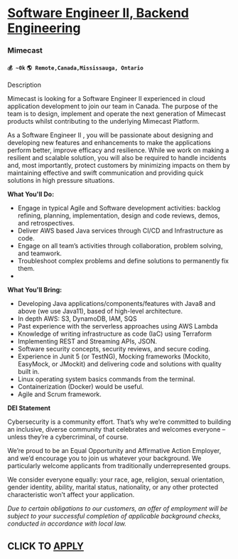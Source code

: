# [Software Engineer II, Backend Engineering](https://www.remotewlb.com/apply/software-engineer-ii-backend-engineering)  
### Mimecast  
#### `💰 ~0k` `🌎 Remote,Canada,Mississauga, Ontario`  

Description

Mimecast is looking for a Software Engineer II experienced in cloud application development to join our team in Canada. The purpose of the team is to design, implement and operate the next generation of Mimecast products whilst contributing to the underlying Mimecast Platform.

As a Software Engineer II , you will be passionate about designing and developing new features and enhancements to make the applications perform better, improve efficacy and resilience. While we work on making a resilient and scalable solution, you will also be required to handle incidents and, most importantly, protect customers by minimizing impacts on them by maintaining effective and swift communication and providing quick solutions in high pressure situations.

 **What You'll Do:**

  * Engage in typical Agile and Software development activities: backlog refining, planning, implementation, design and code reviews, demos, and retrospectives.
  * Deliver AWS based Java services through CI/CD and Infrastructure as code.
  * Engage on all team’s activities through collaboration, problem solving, and teamwork.
  * Troubleshoot complex problems and define solutions to permanently fix them.
  * 

 **What You'll Bring:**

  * Developing Java applications/components/features with Java8 and above (we use Java11), based of high-level architecture.
  * In depth AWS: S3, DynamoDB, IAM, SQS
  * Past experience with the serverless approaches using AWS Lambda
  * Knowledge of writing infrastructure as code (IaC) using Terraform
  * Implementing REST and Streaming APIs, JSON.
  * Software security concepts, security reviews, and secure coding.
  * Experience in Junit 5 (or TestNG), Mocking frameworks (Mockito, EasyMock, or JMockit) and delivering code and solutions with quality built in.
  * Linux operating system basics commands from the terminal.
  * Containerization (Docker) would be useful.
  * Agile and Scrum framework.

 **DEI Statement**

Cybersecurity is a community effort. That’s why we’re committed to building an inclusive, diverse community that celebrates and welcomes everyone – unless they’re a cybercriminal, of course.

We’re proud to be an Equal Opportunity and Affirmative Action Employer, and we’d encourage you to join us whatever your background. We particularly welcome applicants from traditionally underrepresented groups.

We consider everyone equally: your race, age, religion, sexual orientation, gender identity, ability, marital status, nationality, or any other protected characteristic won’t affect your application.

 _Due to certain obligations to our customers, an offer of employment will be subject to your successful completion of applicable background checks, conducted in accordance with local law._

  
## CLICK TO [APPLY](https://www.remotewlb.com/apply/software-engineer-ii-backend-engineering)

